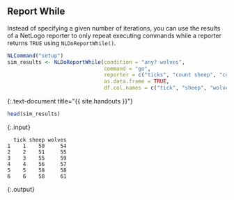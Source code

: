 ---
---

## Report While

Instead of specifying a given number of iterations, you can use the results of a NetLogo reporter to only repeat executing commands while a reporter returns `TRUE` using `NLDoReportWhile()`. 
  

~~~r
NLCommand("setup")
sim_results <- NLDoReportWhile(condition = "any? wolves", 
                               command = "go",
                               reporter = c("ticks", "count sheep", "count wolves"),
                               as.data.frame = TRUE,
                               df.col.names = c("tick", "sheep", "wolves"))
~~~
{:.text-document title="{{ site.handouts }}"}


~~~r
head(sim_results)
~~~
{:.input}
~~~
  tick sheep wolves
1    1    50     54
2    2    51     55
3    3    55     59
4    4    56     57
5    5    58     58
6    6    58     61
~~~
{:.output}

